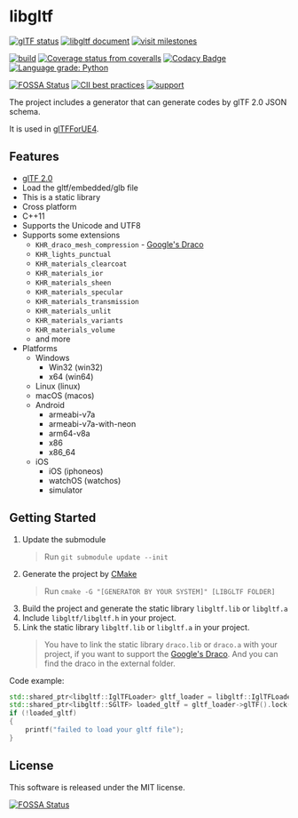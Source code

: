 # libgltf

[![glTF status](https://img.shields.io/badge/glTF-2%2E0-green.svg?style=flat)](https://github.com/KhronosGroup/glTF)
[![libgltf document](https://readthedocs.org/projects/libgltf/badge/?version=latest)](http://libgltf.rtfd.io/)
[![visit milestones](https://img.shields.io/badge/visit-milestones-blue.svg?style=flat)](https://github.com/code4game/libgltf/milestones)

[![build](https://github.com/code4game/libgltf/workflows/build/badge.svg)](https://github.com/code4game/libgltf/actions?query=workflow%3Abuild)
[![Coverage status from coveralls](https://coveralls.io/repos/github/code4game/libgltf/badge.svg?branch=master)](https://coveralls.io/github/code4game/libgltf?branch=master)
[![Codacy Badge](https://app.codacy.com/project/badge/Grade/5480b79467244c528a22defcf1fd9c4f)](https://www.codacy.com/gh/code4game/libgltf/dashboard?utm_source=github.com&amp;utm_medium=referral&amp;utm_content=code4game/libgltf&amp;utm_campaign=Badge_Grade)
[![Language grade: Python](https://img.shields.io/lgtm/grade/python/g/code4game/libgltf.svg?logo=lgtm&logoWidth=18)](https://lgtm.com/projects/g/code4game/libgltf/context:python)

[![FOSSA Status](https://app.fossa.com/api/projects/git%2Bgithub.com%2Fcode4game%2Flibgltf.svg?type=shield)](https://app.fossa.com/projects/git%2Bgithub.com%2Fcode4game%2Flibgltf?ref=badge_shield)
[![CII best practices](https://bestpractices.coreinfrastructure.org/projects/1434/badge)](https://bestpractices.coreinfrastructure.org/projects/1434)
[![support](https://img.shields.io/badge/support-buy%20a%20cup%20of%20coffee-orange.svg?style=flat)](https://c4gio.itch.io/libgltf-ue4)

The project includes a generator that can generate codes by glTF 2.0 JSON schema.

It is used in [glTFForUE4](https://github.com/code4game/glTFForUE4).

## Features

* [glTF 2.0]
* Load the gltf/embedded/glb file
* This is a static library
* Cross platform
* C++11
* Supports the Unicode and UTF8
* Supports some extensions
  * `KHR_draco_mesh_compression` - [Google's Draco]
  * `KHR_lights_punctual`
  * `KHR_materials_clearcoat`
  * `KHR_materials_ior`
  * `KHR_materials_sheen`
  * `KHR_materials_specular`
  * `KHR_materials_transmission`
  * `KHR_materials_unlit`
  * `KHR_materials_variants`
  * `KHR_materials_volume`
  * and more
* Platforms
  * Windows
    * Win32 (win32)
    * x64 (win64)
  * Linux (linux)
  * macOS (macos)
  * Android
    * armeabi-v7a
    * armeabi-v7a-with-neon
    * arm64-v8a
    * x86
    * x86_64
  * iOS
    * iOS (iphoneos)
    * watchOS (watchos)
    * simulator

## Getting Started

1. Update the submodule
    > Run `git submodule update --init`
2. Generate the project by [CMake]
    > Run `cmake -G "[GENERATOR BY YOUR SYSTEM]" [LIBGLTF FOLDER]`
3. Build the project and generate the static library `libgltf.lib` or `libgltf.a`
4. Include `libgltf/libgltf.h` in your project.
5. Link the static library `libgltf.lib` or `libgltf.a` in your project.
    > You have to link the static library `draco.lib` or `draco.a` with your project, if you want to support the [Google's Draco].
    > And you can find the draco in the external folder.

Code example:

```cpp
std::shared_ptr<libgltf::IglTFLoader> gltf_loader = libgltf::IglTFLoader::Create(/*your gltf file*/);
std::shared_ptr<libgltf::SGlTF> loaded_gltf = gltf_loader->glTF().lock();
if (!loaded_gltf)
{
    printf("failed to load your gltf file");
}
```

## License

This software is released under the MIT license.

[glTF 2.0]: https://www.khronos.org/gltf/
[Google's Draco]: https://github.com/google/draco
[CMake]: https://cmake.org/

[![FOSSA Status](https://app.fossa.com/api/projects/git%2Bgithub.com%2Fcode4game%2Flibgltf.svg?type=large)](https://app.fossa.com/projects/git%2Bgithub.com%2Fcode4game%2Flibgltf?ref=badge_large)
